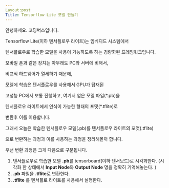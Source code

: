 ```yaml
---
Layout:post
Title: Tensorflow Lite 모델 만들기
---
```


안녕하세요. 코딩벅스입니다. 

Tensorflow Lite(이하 텐서플로우 라이트)는 임베디드 시스템에서 

텐서플로우로 학습한 모델을 사용이 가능하도록 하는 경량화된 프레임워크입니다. 



모바일 폰과 같은 장치는 아무래도 PC와 서버에 비해서, 

비교적 하드웨어가 열세하기 때문에,

모델에 학습은 텐서플로우를 사용해서 GPU가 탑재된 

고성능 PC에서 보통 진행하고, 여기서 얻은 모델 파일(*.pb)을 

텐서플로우 라이트에서 인식이 가능한 형태의 포맷(*.tflite)로 

변환후 이를 이용합니다. 



그래서 오늘은 학습한 텐서플로우 모델(.pb)를 텐서플로우 라이트의 포맷(.tflite)

으로 변환하는 과정과 이를 사용하는 과정을 정리해볼까 합니다. 



우선 변환 과정은 크게 다음으로 구분됩니다. 

1. 텐서플로우로 학습한 모델 **.pb**를 tensorboard(이하 텐서보드)로 시각화한다.
   (시각화 한 상태에서 **Input Node**와 **Output Node** 명을 정확히 기억해놓는다. )
2. **.pb** 파일을 **.tflite**로 변환한다. 
3. **.tflite** 를 텐서플로 라이트를 사용해서 실행한다.
